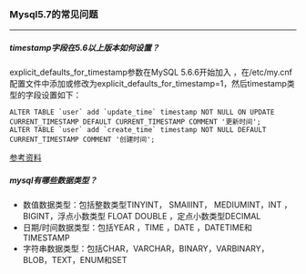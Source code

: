 ### Mysql5.7的常见问题

------

##### timestamp字段在5.6以上版本如何设置？

explicit_defaults_for_timestamp参数在MySQL 5.6.6开始加入 ，在/etc/my.cnf配置文件中添加或修改为explicit_defaults_for_timestamp=1，然后timestamp类型的字段设置如下：

```mysql
ALTER TABLE `user` add `update_time` timestamp NOT NULL ON UPDATE CURRENT_TIMESTAMP DEFAULT CURRENT_TIMESTAMP COMMENT '更新时间';
ALTER TABLE `user` add `create_time` timestamp NOT NULL DEFAULT CURRENT_TIMESTAMP COMMENT '创建时间';
```

[参考资料](http://www.ywnds.com/?p=8309)

##### mysql有哪些数据类型？

- 数值数据类型：包括整数类型TINYINT， SMAllINT， MEDIUMINT，INT ，BIGINT，浮点小数类型 FLOAT DOUBLE ，定点小数类型DECIMAL
- 日期/时间数据类型：包括YEAR ，TIME ，DATE ，DATETIME和TIMESTAMP
- 字符串数据类型：包括CHAR，VARCHAR，BINARY，VARBINARY，BLOB，TEXT，ENUM和SET

